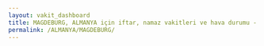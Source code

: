 ```yaml
---
layout: vakit_dashboard
title: MAGDEBURG, ALMANYA için iftar, namaz vakitleri ve hava durumu - ilçe/eyalet seç
permalink: /ALMANYA/MAGDEBURG/
---
```


<script type="text/javascript">
  var GLOBAL_COUNTRY = 'ALMANYA';
  var GLOBAL_CITY = 'MAGDEBURG';
  var GLOBAL_STATE = '';
  var lat = 72;
  var lon = 21;
</script>
